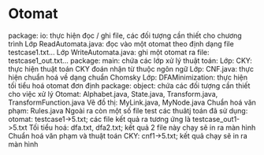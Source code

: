 # Otomat

package: io: thực hiện đọc / ghi file, các đối tượng cần thiết cho chương trình
	Lớp ReadAutomata.java: đọc vào một otomat theo định dạng file testcase1.txt...
	Lớp WriteAutomata.java: ghi một otomat ra file: testcase1_out.txt...
package: main: chứa các lớp xử lý thuật toán:
	Lớp: CKY: thực hiện thuật toán CKY đoán nhận từ thuộc ngôn ngữ
	Lớp: CNF.java: thực hiện chuẩn hoá về dạng chuẩn Chomsky
	Lớp: DFAMinimization: thực hiện tối tiểu hoá otomat đơn định
package: object: chứa các đối tượng cần thiết cho việc xử lý 
	Otomat: Alphabet.java, State.java, Transform.java, TransformFunction.java
	Vẽ đồ thị: MyLink.java, MyNode.java
	Chuẩn hoá văn phạm: Rules.java
Ngoài ra còn một số file test các thuâtj toán đã sử dụng:
	otomat: testcase1->5.txt; các file kết quả ra tương ứng là testcase_out1->5.txt
	Tối tiểu hoá: dfa.txt, dfa2.txt; kết quả 2 file này chạy sẽ in ra màn hình
	Chuẩn hoá văn phạm và thuật toán CKY: cnf1->5.txt; kết quả chạy sẽ in ra màn hình